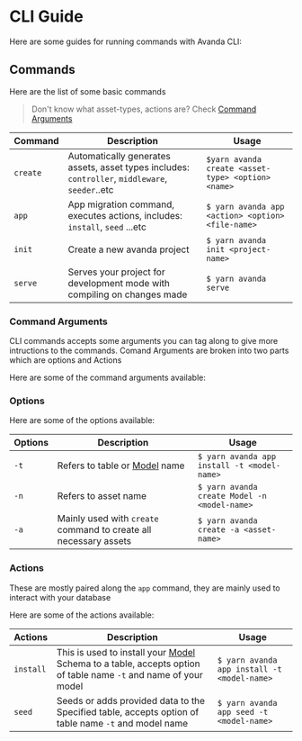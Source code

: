 # CLI Guide
Here are some guides for running commands with Avanda CLI:

## Commands

Here are the list of some basic commands 

> Don't know what asset-types, actions are? Check [Command Arguments](#command-arguments) 

| Command    | Description                                                                                           | Usage |
| ---------- | ----------------------------------------------------------------------------------------------------- | ------- |
| `create`   | Automatically generates assets, asset types includes: `controller`, `middleware`, `seeder`..etc   | `$yarn avanda create <asset-type> <option> <name>`|
| `app` |App migration command, executes actions, includes: `install`, `seed` ...etc| `$ yarn avanda app <action> <option> <file-name>`|
| `init` | Create a new avanda project| `$ yarn avanda init <project-name>`|
| `serve` | Serves your project for development mode with compiling on changes made | `$ yarn avanda serve`|


<!-- ### CLI commands  -->
<!-- Cli options are list of options you can tag along with your command to give more intructions to the commands -->

### Command Arguments

CLI commands accepts some arguments you can tag along to give more intructions to the commands.
Comand Arguments are broken into two parts which are options and Actions

Here are some of the command arguments available:

### Options

Here are some of the options available:

| Options    | Description                                                                                           | Usage |
| ---------- | ----------------------------------------------------------------------------------------------------- | ------- |
| `-t`   | Refers to table or [Model](/guide/model) name | `$ yarn avanda app install -t <model-name>`|
| `-n` | Refers to asset name | `$ yarn avanda create Model -n <model-name>`|
| `-a` | Mainly used with `create` command to create all necessary assets | `$ yarn avanda create -a <asset-name>`|


### Actions
These are mostly paired along the `app` command, they are mainly used to interact with your database

Here are some of the actions available:

| Actions    | Description                                                                                           | Usage |
| ---------- | ----------------------------------------------------------------------------------------------------- | ------- |
| `install`   | This is used to install your [Model](/guide/model) Schema to a table, accepts option of table name `-t` and name of your model | `$ yarn avanda app install -t <model-name>`|
| `seed` | Seeds or adds provided data to the Specified table, accepts option of table name `-t` and model name | `$ yarn avanda app seed -t <model-name>`|

<!-- ### Command Syntax
You can create files from your OS terminal with avanda boilerplate

```bash
$ avanda app <option> <name>
``` -->

